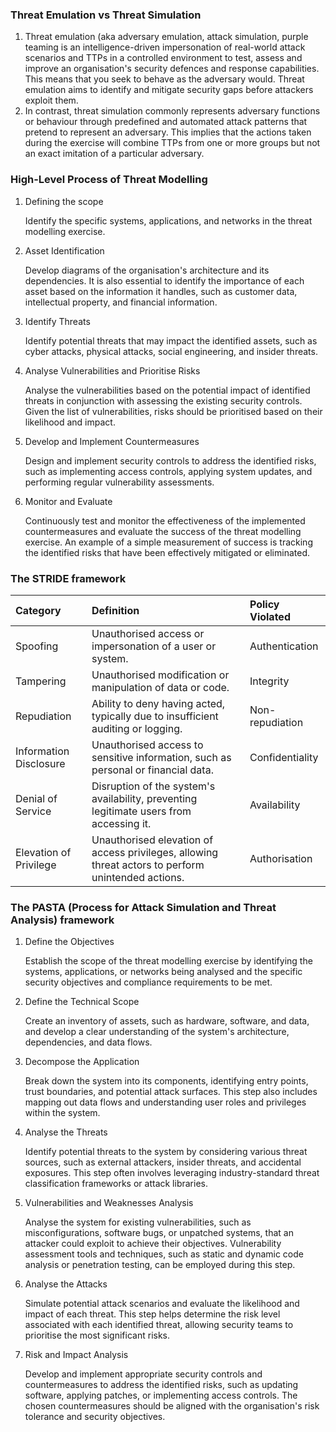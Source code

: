 ### Threat Emulation vs Threat Simulation

1. Threat emulation (aka adversary emulation, attack simulation, purple teaming is an intelligence-driven impersonation of real-world attack scenarios and TTPs in a controlled environment to test, assess and improve an organisation's security defences and response capabilities. This means that you seek to behave as the adversary would. Threat emulation aims to identify and mitigate security gaps before attackers exploit them.
2. In contrast, threat simulation commonly represents adversary functions or behaviour through predefined and automated attack patterns that pretend to represent an adversary. This implies that the actions taken during the exercise will combine TTPs from one or more groups but not an exact imitation of a particular adversary.

### High-Level Process of Threat Modelling

1. Defining the scope
  
   Identify the specific systems, applications, and networks in the threat modelling exercise.

2. Asset Identification

   Develop diagrams of the organisation's architecture and its dependencies. It is also essential to identify the importance of each asset based on the information it handles,  such as customer data, intellectual property, and financial information.

3. Identify Threats

   Identify potential threats that may impact the identified assets, such as cyber attacks, physical attacks, social engineering, and insider threats.

4. Analyse Vulnerabilities and Prioritise Risks

   Analyse the vulnerabilities based on the potential impact of identified threats in conjunction with assessing the existing security controls. Given the list of vulnerabilities, risks should be prioritised based on their likelihood and impact.

5. Develop and Implement Countermeasures

   Design and implement security controls to address the identified risks, such as implementing access controls, applying system updates, and performing regular vulnerability assessments.

6. Monitor and Evaluate

   Continuously test and monitor the effectiveness of the implemented countermeasures and evaluate the success of the threat modelling exercise. An example of a simple measurement of success is tracking the identified risks that have been effectively mitigated or eliminated.

### The STRIDE framework

| Category | Definition | Policy Violated |
|:---------|:-----------|:----------------|
| Spoofing | Unauthorised access or impersonation of a user or system. | Authentication |
| Tampering | Unauthorised modification or manipulation of data or code. | Integrity |
| Repudiation | Ability to deny having acted, typically due to insufficient auditing or logging. | Non-repudiation |
| Information Disclosure | Unauthorised access to sensitive information, such as personal or financial data. | Confidentiality |
| Denial of Service | Disruption of the system's availability, preventing legitimate users from accessing it. | Availability |
| Elevation of Privilege | Unauthorised elevation of access privileges, allowing threat actors to perform unintended actions. | Authorisation |


### The PASTA (Process for Attack Simulation and Threat Analysis) framework

1. Define the Objectives

    Establish the scope of the threat modelling exercise by identifying the systems, applications, or networks being analysed and the specific security objectives and compliance requirements to be met.

2. Define the Technical Scope

    Create an inventory of assets, such as hardware, software, and data, and develop a clear understanding of the system's architecture, dependencies, and data flows.

3. Decompose the Application

    Break down the system into its components, identifying entry points, trust boundaries, and potential attack surfaces. This step also includes mapping out data flows and understanding user roles and privileges within the system.

4. Analyse the Threats 

    Identify potential threats to the system by considering various threat sources, such as external attackers, insider threats, and accidental exposures. This step often involves leveraging industry-standard threat classification frameworks or attack libraries.

5. Vulnerabilities and Weaknesses Analysis

    Analyse the system for existing vulnerabilities, such as misconfigurations, software bugs, or unpatched systems, that an attacker could exploit to achieve their objectives. Vulnerability assessment tools and techniques, such as static and dynamic code analysis or penetration testing, can be employed during this step.

6. Analyse the Attacks

    Simulate potential attack scenarios and evaluate the likelihood and impact of each threat. This step helps determine the risk level associated with each identified threat, allowing security teams to prioritise the most significant risks.

7. Risk and Impact Analysis

    Develop and implement appropriate security controls and countermeasures to address the identified risks, such as updating software, applying patches, or implementing access controls. The chosen countermeasures should be aligned with the organisation's risk tolerance and security objectives.
